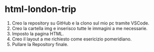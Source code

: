 # html-london-trip
1. Creo la repository su GitHub e la clono sul mio pc tramite VSCode.
2. Creo la cartella img e inserisco tutte le immagini a me necessarie.
3. Imposto la pagina HTML.
4. Creo il layout a me richiesto come esericizio pomeridiano.
5. Pullare la Repository finale. 